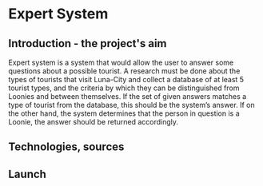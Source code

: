 # Expert System

## Introduction - the project's aim

Expert system is a system that would allow the user to answer some questions about a
possible tourist. A research must be done about the types of tourists that visit Luna-City and collect a database of
at least 5 tourist types, and the criteria by which they can be distinguished from Loonies
and between themselves. If the set of given answers matches a type of tourist from the database, this
should be the system’s answer. If on the other hand, the system determines that the person
in question is a Loonie, the answer should be returned accordingly.

## Technologies, sources

## Launch